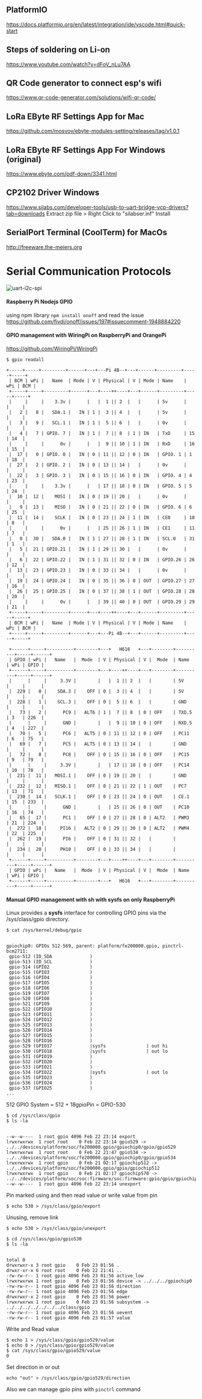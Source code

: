 ## PlatformIO 
https://docs.platformio.org/en/latest/integration/ide/vscode.html#quick-start

## Steps of soldering on Li-on 
https://www.youtube.com/watch?v=dFoV_nLu7AA

## QR Code generator to connect esp's wifi
https://www.qr-code-generator.com/solutions/wifi-qr-code/

## LoRa EByte RF Settings App for Mac
https://github.com/mosvov/ebyte-modules-setting/releases/tag/v1.0.1

## LoRa EByte RF Settings App For Windows (original)
https://www.ebyte.com/pdf-down/3341.html

## CP2102 Driver Windows
https://www.silabs.com/developer-tools/usb-to-uart-bridge-vcp-drivers?tab=downloads
Extract zip file > Right Click to "silabser.inf" Install

## SerialPort Terminal (CoolTerm) for MacOs 
http://freeware.the-meiers.org

# Serial Communication Protocols 
![uart-i2c-spi](https://raw.githubusercontent.com/alikadir/iot/refs/heads/main/images/i2c-spi-uart.gif)


#### Raspberry Pi Nodejs GPIO
using npm library ```npm install onoff``` and read the issue https://github.com/fivdi/onoff/issues/197#issuecomment-1948884220

#### GPIO management with WiringPi on RaspberryPi and OrangePi
https://github.com/WiringPi/WiringPi
```
$ gpio readall

+-----+-----+---------+------+---+---Pi 4B--+---+------+---------+-----+-----+
 | BCM | wPi |   Name  | Mode | V | Physical | V | Mode | Name    | wPi | BCM |
 +-----+-----+---------+------+---+----++----+---+------+---------+-----+-----+
 |     |     |    3.3v |      |   |  1 || 2  |   |      | 5v      |     |     |
 |   2 |   8 |   SDA.1 |   IN | 1 |  3 || 4  |   |      | 5v      |     |     |
 |   3 |   9 |   SCL.1 |   IN | 1 |  5 || 6  |   |      | 0v      |     |     |
 |   4 |   7 | GPIO. 7 |   IN | 1 |  7 || 8  | 1 | IN   | TxD     | 15  | 14  |
 |     |     |      0v |      |   |  9 || 10 | 1 | IN   | RxD     | 16  | 15  |
 |  17 |   0 | GPIO. 0 |   IN | 0 | 11 || 12 | 0 | IN   | GPIO. 1 | 1   | 18  |
 |  27 |   2 | GPIO. 2 |   IN | 0 | 13 || 14 |   |      | 0v      |     |     |
 |  22 |   3 | GPIO. 3 |   IN | 0 | 15 || 16 | 0 | IN   | GPIO. 4 | 4   | 23  |
 |     |     |    3.3v |      |   | 17 || 18 | 0 | IN   | GPIO. 5 | 5   | 24  |
 |  10 |  12 |    MOSI |   IN | 0 | 19 || 20 |   |      | 0v      |     |     |
 |   9 |  13 |    MISO |   IN | 0 | 21 || 22 | 0 | IN   | GPIO. 6 | 6   | 25  |
 |  11 |  14 |    SCLK |   IN | 0 | 23 || 24 | 1 | IN   | CE0     | 10  | 8   |
 |     |     |      0v |      |   | 25 || 26 | 1 | IN   | CE1     | 11  | 7   |
 |   0 |  30 |   SDA.0 |   IN | 1 | 27 || 28 | 1 | IN   | SCL.0   | 31  | 1   |
 |   5 |  21 | GPIO.21 |   IN | 1 | 29 || 30 |   |      | 0v      |     |     |
 |   6 |  22 | GPIO.22 |   IN | 1 | 31 || 32 | 0 | IN   | GPIO.26 | 26  | 12  |
 |  13 |  23 | GPIO.23 |   IN | 0 | 33 || 34 |   |      | 0v      |     |     |
 |  19 |  24 | GPIO.24 |   IN | 0 | 35 || 36 | 0 | OUT  | GPIO.27 | 27  | 16  |
 |  26 |  25 | GPIO.25 |   IN | 0 | 37 || 38 | 1 | OUT  | GPIO.28 | 28  | 20  |
 |     |     |      0v |      |   | 39 || 40 | 0 | OUT  | GPIO.29 | 29  | 21  |
 +-----+-----+---------+------+---+----++----+---+------+---------+-----+-----+
 | BCM | wPi |   Name  | Mode | V | Physical | V | Mode | Name    | wPi | BCM |
 +-----+-----+---------+------+---+---Pi 4B--+---+------+---------+-----+-----+
                                                                                                                                       
 +------+-----+----------+--------+---+   H616   +---+--------+----------+-----+------+
 | GPIO | wPi |   Name   |  Mode  | V | Physical | V |  Mode  | Name     | wPi | GPIO |
 +------+-----+----------+--------+---+----++----+---+--------+----------+-----+------+
 |      |     |     3.3V |        |   |  1 || 2  |   |        | 5V       |     |      |
 |  229 |   0 |    SDA.3 |    OFF | 0 |  3 || 4  |   |        | 5V       |     |      |
 |  228 |   1 |    SCL.3 |    OFF | 0 |  5 || 6  |   |        | GND      |     |      |
 |   73 |   2 |      PC9 |   ALT6 | 1 |  7 || 8  | 0 | OFF    | TXD.5    | 3   | 226  |
 |      |     |      GND |        |   |  9 || 10 | 0 | OFF    | RXD.5    | 4   | 227  |
 |   70 |   5 |      PC6 |   ALT5 | 0 | 11 || 12 | 0 | OFF    | PC11     | 6   | 75   |
 |   69 |   7 |      PC5 |   ALT5 | 0 | 13 || 14 |   |        | GND      |     |      |
 |   72 |   8 |      PC8 |    OFF | 0 | 15 || 16 | 0 | OFF    | PC15     | 9   | 79   |
 |      |     |     3.3V |        |   | 17 || 18 | 0 | OFF    | PC14     | 10  | 78   |
 |  231 |  11 |   MOSI.1 |    OFF | 0 | 19 || 20 |   |        | GND      |     |      |
 |  232 |  12 |   MISO.1 |    OFF | 0 | 21 || 22 | 1 | OUT    | PC7      | 13  | 71   |
 |  230 |  14 |   SCLK.1 |    OFF | 0 | 23 || 24 | 0 | OUT    | CE.1     | 15  | 233  |
 |      |     |      GND |        |   | 25 || 26 | 0 | OUT    | PC10     | 16  | 74   |
 |   65 |  17 |      PC1 |    OFF | 0 | 27 || 28 | 0 | ALT2   | PWM3     | 21  | 224  |
 |  272 |  18 |     PI16 |   ALT2 | 0 | 29 || 30 | 0 | ALT2   | PWM4     | 22  | 225  |
 |  262 |  19 |      PI6 |    OFF | 0 | 31 || 32 |   |        |          |     |      |
 |  234 |  20 |     PH10 |    OFF | 0 | 33 || 34 |   |        |          |     |      |
 +------+-----+----------+--------+---+----++----+---+--------+----------+-----+------+
 | GPIO | wPi |   Name   |  Mode  | V | Physical | V |  Mode  | Name     | wPi | GPIO |
 +------+-----+----------+--------+---+   H616   +---+--------+----------+-----+------+

```



#### Manual GPIO management with sh with sysfs on only RaspberryPi
Linux provides a **sysfs** interface for controlling GPIO pins via the /sys/class/gpio directory. 
```
$ cat /sys/kernel/debug/gpio


gpiochip0: GPIOs 512-569, parent: platform/fe200000.gpio, pinctrl-bcm2711:
 gpio-512 (ID_SDA              )
 gpio-513 (ID_SCL              )
 gpio-514 (GPIO2               )
 gpio-515 (GPIO3               )
 gpio-516 (GPIO4               )
 gpio-517 (GPIO5               )
 gpio-518 (GPIO6               )
 gpio-519 (GPIO7               )
 gpio-520 (GPIO8               )
 gpio-521 (GPIO9               )
 gpio-522 (GPIO10              )
 gpio-523 (GPIO11              )
 gpio-524 (GPIO12              )
 gpio-525 (GPIO13              )
 gpio-526 (GPIO14              )
 gpio-527 (GPIO15              )
 gpio-528 (GPIO16              )
 gpio-529 (GPIO17              |sysfs               ) out hi 
 gpio-530 (GPIO18              |sysfs               ) out lo 
 gpio-531 (GPIO19              )
 gpio-532 (GPIO20              )
 gpio-533 (GPIO21              )
 gpio-534 (GPIO22              |sysfs               ) out lo 
 gpio-535 (GPIO23              )
 gpio-536 (GPIO24              )
 gpio-537 (GPIO25              )
...
```
512 GPIO System = 512 + 18gpioPin = GPIO-530

```
$ cd /sys/class/gpio
$ ls -la


--w--w----  1 root gpio 4096 Feb 22 23:14 export
lrwxrwxrwx  1 root root    0 Feb 22 23:14 gpio529 -> ../../devices/platform/soc/fe200000.gpio/gpiochip0/gpio/gpio529
lrwxrwxrwx  1 root root    0 Feb 22 21:47 gpio534 -> ../../devices/platform/soc/fe200000.gpio/gpiochip0/gpio/gpio534
lrwxrwxrwx  1 root gpio    0 Feb 21 02:17 gpiochip512 -> ../../devices/platform/soc/fe200000.gpio/gpio/gpiochip512
lrwxrwxrwx  1 root gpio    0 Feb 21 02:17 gpiochip570 -> ../../devices/platform/soc/soc:firmware/soc:firmware:gpio/gpio/gpiochip570
--w--w----  1 root gpio 4096 Feb 22 23:14 unexport
```

Pin marked using and then read value or write value from pin
```
$ echo 530 > /sys/class/gpio/export
```
Unusing, remove link
```
$ echo 530 > /sys/class/gpio/unexport
```

```
$ cd /sys/class/gpio/gpio530
$ ls -la


total 0
drwxrwxr-x 3 root gpio    0 Feb 23 01:56 .
drwxr-xr-x 6 root root    0 Feb 22 21:41 ..
-rw-rw-r-- 1 root gpio 4096 Feb 23 01:56 active_low
lrwxrwxrwx 1 root gpio    0 Feb 23 01:56 device -> ../../../gpiochip0
-rw-rw-r-- 1 root gpio 4096 Feb 23 01:56 direction
-rw-rw-r-- 1 root gpio 4096 Feb 23 01:56 edge
drwxrwxr-x 2 root gpio    0 Feb 23 01:56 power
lrwxrwxrwx 1 root gpio    0 Feb 23 01:56 subsystem -> ../../../../../../../class/gpio
-rw-rw-r-- 1 root gpio 4096 Feb 23 01:56 uevent
-rw-rw-r-- 1 root gpio 4096 Feb 23 01:57 value
```

Write and Read value
```
$ echo 1 > /sys/class/gpio/gpio529/value 
$ echo 0 > /sys/class/gpio/gpio529/value
$ cat /sys/class/gpio/gpio529/value
0
```

Set direction in or out
```
echo "out" > /sys/class/gpio/gpio529/direction 
```

Also we can manage gpio pins with ```pinctrl``` command

